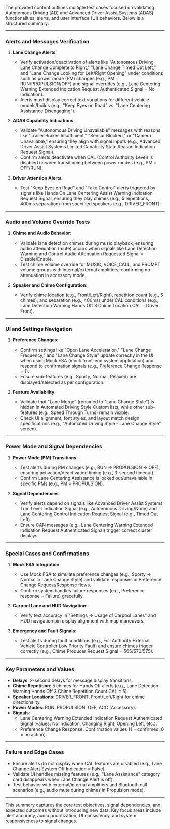 The provided content outlines multiple test cases focused on validating Autonomous Driving (AD) and Advanced Driver Assist Systems (ADAS) functionalities, alerts, and user interface (UI) behaviors. Below is a structured summary:

---

### **Alerts and Messages Verification**
1. **Lane Change Alerts**:  
   - Verify activation/deactivation of alerts like "Autonomous Driving Lane Change Complete to Right," "Lane Change Timed Out Left," and "Lane Change Looking for Left/Right Opening" under conditions such as power mode (PM) changes (e.g., PM = RUN/PROPULSION/OFF) and signal overrides (e.g., Lane Centering Warning Extended Indication Request Authenticated Signal = No Indication).  
   - Alerts must display correct text variations for different vehicle models/builds (e.g., "Keep Eyes on Road" vs. "Lane Centering Assistance Disengaging").  

2. **ADAS Capability Indications**:  
   - Validate "Autonomous Driving Unavailable" messages with reasons like "Trailer Brakes Insufficient," "Sensor Blocked," or "Camera Unavailable," ensuring they align with signal inputs (e.g., Advanced Driver Assist Systems Limited Capability State Reason Indication Request Signal).  
   - Confirm alerts deactivate when CAL (Control Authority Level) is disabled or when transitioning between power modes (e.g., PM = OFF/RUN).  

3. **Driver Attention Alerts**:  
   - Test "Keep Eyes on Road" and "Take Control" alerts triggered by signals like Hands On Lane Centering Assist Warning Indication Request Signal, ensuring they play chimes (e.g., 5 repetitions, 400ms separation) from specified speakers (e.g., DRIVER_FRONT).  

---

### **Audio and Volume Override Tests**
1. **Chime and Audio Behavior**:  
   - Validate lane detection chimes during music playback, ensuring audio attenuation (mute) occurs when signals like Lane Detection Warning and Control Audio Attenuation Requested Signal = Disable/Enable.  
   - Test chime volume override for MUSIC, VOICE_CALL, and PROMPT volume groups with internal/external amplifiers, confirming no attenuation in accessory mode.  

2. **Speaker and Chime Configuration**:  
   - Verify chime location (e.g., Front/Left/Right), repetition count (e.g., 5 chimes), and separation (e.g., 400ms) under CAL conditions (e.g., Lane Detection Warning Hands Off 3 Chime Location CAL = Driver Front).  

---

### **UI and Settings Navigation**
1. **Preference Changes**:  
   - Confirm settings like "Open Lane Acceleration," "Lane Change Frequency," and "Lane Change Style" update correctly in the UI when using Mock FSA (mock front-end system application) and respond to confirmation signals (e.g., Preference Change Response = 1).  
   - Ensure sub-features (e.g., Sporty, Normal, Relaxed) are displayed/selected as per configuration.  

2. **Feature Availability**:  
   - Validate that "Lane Merge" (renamed to "Lane Change Style") is hidden in Automated Driving Style Custom lists, while other sub-features (e.g., Speed Through Turns) remain visible.  
   - Check UI alignment, font styles, and layout match design specifications (e.g., "Automated Driving Style - Lane Change Style" screen).  

---

### **Power Mode and Signal Dependencies**
1. **Power Mode (PM) Transitions**:  
   - Test alerts during PM changes (e.g., RUN → PROPULSION → OFF), ensuring activation/deactivation timing (e.g., 3-second timeout).  
   - Confirm Lane Centering Assistance is locked out/unavailable in specific PMs (e.g., PM = PROPULSION).  

2. **Signal Dependencies**:  
   - Verify alerts depend on signals like Advanced Driver Assist Systems Trim Level Indication Signal (e.g., Autonomous Driving/None) and Lane Centering Control Indication Request Signal (e.g., Timed Out Left).  
   - Ensure CAN messages (e.g., Lane Centering Warning Extended Indication Request Authenticated Signal) trigger correct cluster displays.  

---

### **Special Cases and Confirmations**
1. **Mock FSA Integration**:  
   - Use Mock FSA to simulate preference changes (e.g., Sporty → Normal in Lane Change Style) and validate responses in Preference Change Request/Response flows.  
   - Confirm system handles failure responses (e.g., Preference response = Failure) gracefully.  

2. **Carpool Lane and HUD Navigation**:  
   - Verify text accuracy in "Settings → Usage of Carpool Lanes" and HUD navigation pin display alignment with map maneuvers.  

3. **Emergency and Fault Signals**:  
   - Test alerts during fault conditions (e.g., Full Authority External Vehicle Controller Low Priority Fault) and ensure chimes trigger correctly (e.g., Chime Producer Request Signal = 565/570/575).  

---

### **Key Parameters and Values**
- **Delays**: 2-second delays for message display transitions.  
- **Chime Repetition**: 5 chimes for Hands Off alerts (e.g., Lane Detection Warning Hands Off 3 Chime Repetition Count CAL = 5).  
- **Speaker Locations**: DRIVER_FRONT, Front/Left/Right for chime directionality.  
- **Power Modes**: RUN, PROPULSION, OFF, ACC (Accessory).  
- **Signals**:  
  - Lane Centering Warning Extended Indication Request Authenticated Signal (values: No Indication, Changing Right, Opening Left, etc.).  
  - Preference Change Response: Confirmation values (1 = confirmed, 0 = no action).  

---

### **Failure and Edge Cases**
- Ensure alerts do not display when CAL features are disabled (e.g., Lane Change Alert System Off Indication = False).  
- Validate UI handles missing features (e.g., "Lane Assistance" category card disappears when Lane Change Alert is off).  
- Test behavior with external/internal amplifiers and Bluetooth call scenarios (e.g., audio mute during chimes in Propulsion mode).  

---

This summary captures the core test objectives, signal dependencies, and expected outcomes without introducing new data. Key focus areas include alert accuracy, audio prioritization, UI consistency, and system responsiveness to signal changes.